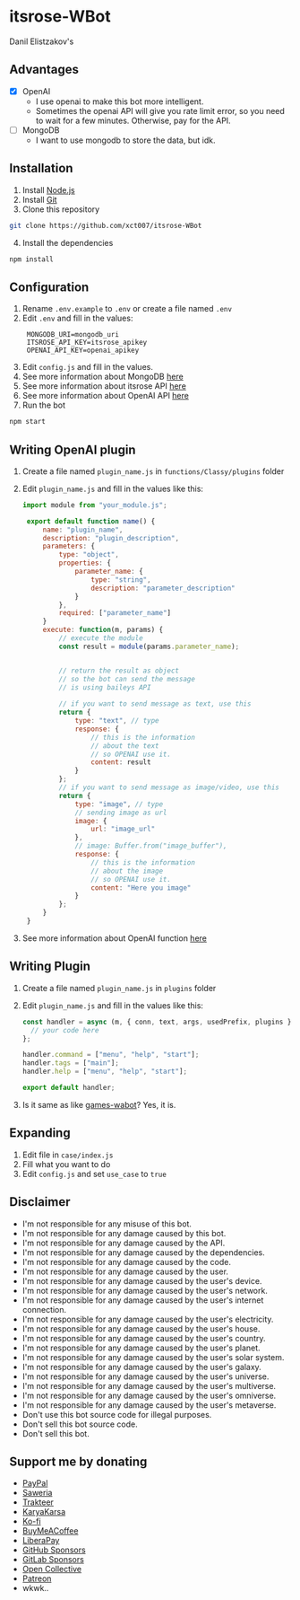 # itsrose-WBot

Danil Elistzakov's

## Advantages

- [x] OpenAI
  - I use openai to make this bot more intelligent.
  - Sometimes the openai API will give you rate limit error, so you need to wait for a few minutes. Otherwise, pay for the API.
- [ ] MongoDB
  - I want to use mongodb to store the data, but idk.

## Installation

1. Install [Node.js](https://nodejs.org/en/download/)
2. Install [Git](https://git-scm.com/downloads)
3. Clone this repository

```bash
git clone https://github.com/xct007/itsrose-WBot
```

4. Install the dependencies

```bash
npm install
```

## Configuration

1. Rename `.env.example` to `.env` or create a file named `.env`
2. Edit `.env` and fill in the values:
   ```env
    MONGODB_URI=mongodb_uri
    ITSROSE_API_KEY=itsrose_apikey
    OPENAI_API_KEY=openai_apikey
   ```
3. Edit `config.js` and fill in the values.
4. See more information about MongoDB [here](https://docs.mongodb.com/manual/installation/)
5. See more information about itsrose API [here](https://itsrose.life/)
6. See more information about OpenAI API [here](https://beta.openai.com/docs/api-reference/introduction)
7. Run the bot

```bash
npm start
```

## Writing OpenAI plugin

1. Create a file named `plugin_name.js` in `functions/Classy/plugins` folder
2. Edit `plugin_name.js` and fill in the values like this:

   ```js
   import module from "your_module.js";

    export default function name() {
        name: "plugin_name",
        description: "plugin_description",
        parameters: {
            type: "object",
            properties: {
                parameter_name: {
                    type: "string",
                    description: "parameter_description"
                }
            },
            required: ["parameter_name"]
        }
        execute: function(m, params) {
            // execute the module
            const result = module(params.parameter_name);

   
            // return the result as object
            // so the bot can send the message
            // is using baileys API
    
            // if you want to send message as text, use this
            return {
                type: "text", // type
                response: {
                    // this is the information
                    // about the text
                    // so OPENAI use it.
                    content: result
                }
            };
            // if you want to send message as image/video, use this
            return {
                type: "image", // type
                // sending image as url
                image: {
                    url: "image_url"
                },
                // image: Buffer.from("image_buffer"),
                response: {
                    // this is the information
                    // about the image
                    // so OPENAI use it.
                    content: "Here you image"
                }
            };
        }
    }
   ```

3. See more information about OpenAI function [here](https://platform.openai.com/docs/guides/gpt/function-calling)

## Writing Plugin

1. Create a file named `plugin_name.js` in `plugins` folder
2. Edit `plugin_name.js` and fill in the values like this:

   ```js
   const handler = async (m, { conn, text, args, usedPrefix, plugins }) => {
     // your code here
   };

   handler.command = ["menu", "help", "start"];
   handler.tags = ["main"];
   handler.help = ["menu", "help", "start"];

   export default handler;
   ```

3. Is it same as like [games-wabot](https://github.com/BochilGaming/games-wabot/tree/multi-device)? Yes, it is.

## Expanding

1. Edit file in `case/index.js`
2. Fill what you want to do
3. Edit `config.js` and set `use_case` to `true`

## Disclaimer

- I'm not responsible for any misuse of this bot.
- I'm not responsible for any damage caused by this bot.
- I'm not responsible for any damage caused by the API.
- I'm not responsible for any damage caused by the dependencies.
- I'm not responsible for any damage caused by the code.
- I'm not responsible for any damage caused by the user.
- I'm not responsible for any damage caused by the user's device.
- I'm not responsible for any damage caused by the user's network.
- I'm not responsible for any damage caused by the user's internet connection.
- I'm not responsible for any damage caused by the user's electricity.
- I'm not responsible for any damage caused by the user's house.
- I'm not responsible for any damage caused by the user's country.
- I'm not responsible for any damage caused by the user's planet.
- I'm not responsible for any damage caused by the user's solar system.
- I'm not responsible for any damage caused by the user's galaxy.
- I'm not responsible for any damage caused by the user's universe.
- I'm not responsible for any damage caused by the user's multiverse.
- I'm not responsible for any damage caused by the user's omniverse.
- I'm not responsible for any damage caused by the user's metaverse.
- Don't use this bot source code for illegal purposes.
- Don't sell this bot source code.
- Don't sell this bot.

## Support me by donating

- [PayPal](https://paypal.me/xct007)
- [Saweria](https://saweria.co/xct007)
- [Trakteer](https://trakteer.id/xct007)
- [KaryaKarsa](https://karyakarsa.com/xct007)
- [Ko-fi](https://ko-fi.com/xct007)
- [BuyMeACoffee](https://www.buymeacoffee.com/xct007)
- [LiberaPay](https://liberapay.com/xct007)
- [GitHub Sponsors](https://github.com/xct007)
- [GitLab Sponsors](https://gitlab.com/xct007)
- [Open Collective](https://opencollective.com/xct007)
- [Patreon](https://patreon.com/xct007)
- wkwk..
